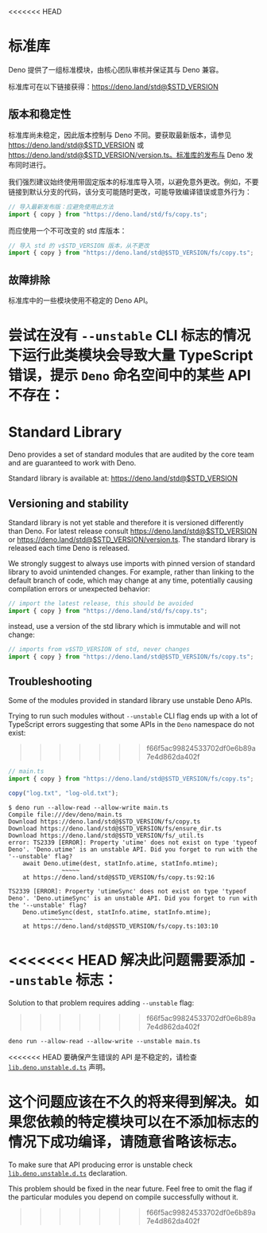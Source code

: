 <<<<<<< HEAD
# 标准库

Deno 提供了一组标准模块，由核心团队审核并保证其与 Deno 兼容。

标准库可在以下链接获得：https://deno.land/std@$STD_VERSION

## 版本和稳定性

标准库尚未稳定，因此版本控制与 Deno 不同。要获取最新版本，请参见
https://deno.land/std@$STD_VERSION 或
https://deno.land/std@$STD_VERSION/version.ts。标准库的发布与 Deno
发布同时进行。

我们强烈建议始终使用带固定版本的标准库导入项，以避免意外更改。例如，不要链接到默认分支的代码，该分支可能随时更改，可能导致编译错误或意外行为：

```typescript
// 导入最新发布版：应避免使用此方法
import { copy } from "https://deno.land/std/fs/copy.ts";
```

而应使用一个不可改变的 std 库版本：

```typescript
// 导入 std 的 v$STD_VERSION 版本，从不更改
import { copy } from "https://deno.land/std@$STD_VERSION/fs/copy.ts";
```

## 故障排除

标准库中的一些模块使用不稳定的 Deno API。

尝试在没有 `--unstable` CLI 标志的情况下运行此类模块会导致大量 TypeScript
错误，提示 `Deno` 命名空间中的某些 API 不存在：
=======
# Standard Library

Deno provides a set of standard modules that are audited by the core team and
are guaranteed to work with Deno.

Standard library is available at: https://deno.land/std@$STD_VERSION

## Versioning and stability

Standard library is not yet stable and therefore it is versioned differently
than Deno. For latest release consult https://deno.land/std@$STD_VERSION or
https://deno.land/std@$STD_VERSION/version.ts. The standard library is released
each time Deno is released.

We strongly suggest to always use imports with pinned version of standard
library to avoid unintended changes. For example, rather than linking to the
default branch of code, which may change at any time, potentially causing
compilation errors or unexpected behavior:

```typescript
// import the latest release, this should be avoided
import { copy } from "https://deno.land/std/fs/copy.ts";
```

instead, use a version of the std library which is immutable and will not
change:

```typescript
// imports from v$STD_VERSION of std, never changes
import { copy } from "https://deno.land/std@$STD_VERSION/fs/copy.ts";
```

## Troubleshooting

Some of the modules provided in standard library use unstable Deno APIs.

Trying to run such modules without `--unstable` CLI flag ends up with a lot of
TypeScript errors suggesting that some APIs in the `Deno` namespace do not
exist:
>>>>>>> f66f5ac99824533702df0e6b89a7e4d862da402f

```typescript
// main.ts
import { copy } from "https://deno.land/std@$STD_VERSION/fs/copy.ts";

copy("log.txt", "log-old.txt");
```

```shell
$ deno run --allow-read --allow-write main.ts
Compile file:///dev/deno/main.ts
Download https://deno.land/std@$STD_VERSION/fs/copy.ts
Download https://deno.land/std@$STD_VERSION/fs/ensure_dir.ts
Download https://deno.land/std@$STD_VERSION/fs/_util.ts
error: TS2339 [ERROR]: Property 'utime' does not exist on type 'typeof Deno'. 'Deno.utime' is an unstable API. Did you forget to run with the '--unstable' flag?
    await Deno.utime(dest, statInfo.atime, statInfo.mtime);
               ~~~~~
    at https://deno.land/std@$STD_VERSION/fs/copy.ts:92:16

TS2339 [ERROR]: Property 'utimeSync' does not exist on type 'typeof Deno'. 'Deno.utimeSync' is an unstable API. Did you forget to run with the '--unstable' flag?
    Deno.utimeSync(dest, statInfo.atime, statInfo.mtime);
         ~~~~~~~~~
    at https://deno.land/std@$STD_VERSION/fs/copy.ts:103:10
```

<<<<<<< HEAD
解决此问题需要添加 `--unstable` 标志：
=======
Solution to that problem requires adding `--unstable` flag:
>>>>>>> f66f5ac99824533702df0e6b89a7e4d862da402f

```shell
deno run --allow-read --allow-write --unstable main.ts
```

<<<<<<< HEAD
要确保产生错误的 API
是不稳定的，请检查[`lib.deno.unstable.d.ts`](https://github.com/denoland/deno/blob/$CLI_VERSION/cli/tsc/dts/lib.deno.unstable.d.ts)
声明。

这个问题应该在不久的将来得到解决。如果您依赖的特定模块可以在不添加标志的情况下成功编译，请随意省略该标志。
=======
To make sure that API producing error is unstable check
[`lib.deno.unstable.d.ts`](https://github.com/denoland/deno/blob/$CLI_VERSION/cli/tsc/dts/lib.deno.unstable.d.ts)
declaration.

This problem should be fixed in the near future. Feel free to omit the flag if
the particular modules you depend on compile successfully without it.
>>>>>>> f66f5ac99824533702df0e6b89a7e4d862da402f

